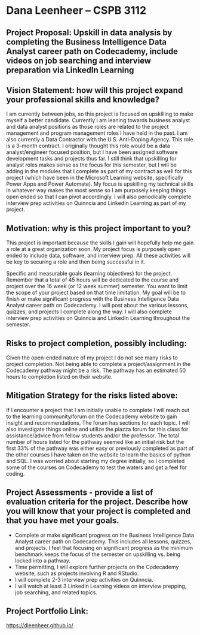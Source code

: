 # Dana Leenheer – CSPB 3112
## Project Proposal: Upskill in data analysis by completing the Business Intelligence Data Analyst career path on Codecademy, include videos on job searching and interview preparation via LinkedIn Learning

## Vision Statement: how will this project expand your professional skills and knowledge?
I am currently between jobs, so this project is focused on upskilling to make myself a better candidate. Currently I am leaning towards business analyst and data analyst positions as those roles are related to the project management and program management roles I have held in the past. I am also currently a Data Contractor with the U.S. Anti-Doping Agency. This role is a 3-month contract. I originally thought this role would be a data analyst/engineer focused position, but I have been assigned software development tasks and projects thus far. I still think that upskilling for analyst roles makes sense as the focus for this semester, but I will be adding in the modules that I complete as part of my contract as well for this project (which have been in the Microsoft Learning website, specifically Power Apps and Power Automate). My focus is upskilling my technical skills in whatever way makes the most sense so I am purposely keeping things open ended so that I can pivot accordingly. I will also periodically complete interview prep activities on Quinncia and LinkedIn Learning as part of my project.

## Motivation: why is this project important to you?
This project is important because the skills I gain will hopefully help me gain a role at a great organization soon. My project focus is purposely open ended to include data, software, and interview prep. All these activities will be key to securing a role and then being successful in it.

Specific and measurable goals (learning objectives) for the project. Remember that a total of 45 hours will be dedicated to the course and project over the 16 week (or 12 week summer) semester. You want to limit the scope of your project based on that time limitation.
My goal will be to finish or make significant progress with the Business Intelligence Data Analyst career path on Codecademy. I will post about the various lessons, quizzes, and projects I complete along the way. I will also complete interview prep activities on Quinncia and LinkedIn Learning throughout the semester.

## Risks to project completion, possibly including:
Given the open-ended nature of my project I do not see many risks to project completion. Not being able to complete a project/assignment in the Codecademy pathway might be a risk. The pathway has an estimated 50 hours to completion listed on their website. 

## Mitigation Strategy for the risks listed above:
If I encounter a project that I am initially unable to complete I will reach out to the learning community/forum on the Codecademy website to gain insight and recommendations. The forum has sections for each topic. I will also investigate things online and utilize the piazza forum for this class for assistance/advice from fellow students and/or the professor.
The total number of hours listed for the pathway seemed like an initial risk but the first 33% of the pathway was either easy or previously completed as part of the other courses I have taken on the website to learn the basics of python and SQL. I was worried about starting my degree initially, so I completed some of the courses on Codecademy to test the waters and get a feel for coding.

## Project Assessments - provide a list of evaluation criteria for the project. Describe how you will know that your project is completed and that you have met your goals.
-	Complete or make significant progress on the Business Intelligence Data Analyst career path on Codecademy. This includes all lessons, quizzes, and projects. I feel that focusing on significant progress as the minimum benchmark keeps the focus of the semester on upskilling vs. being locked into a pathway.
  - Time permitting, I will explore further projects on the Codecademy website, such as projects involving R and RStudio.
-	I will complete 2-3 interview prep activities on Quinncia.
-	I will watch at least 3 LinkedIn Learning videos on interview prepping, job searching, and related topics.

## Project Portfolio Link:
https://dleenheer.github.io/ 
